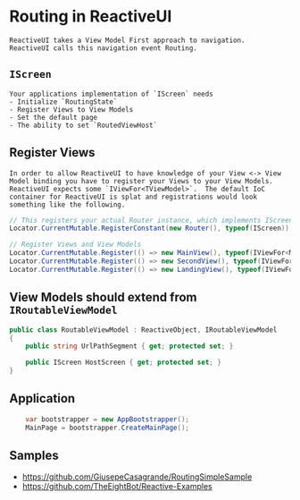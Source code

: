 # Routing in ReactiveUI

    ReactiveUI takes a View Model First approach to navigation.  ReactiveUI calls this navigation event Routing.

## `IScreen`
    Your applications implementation of `IScreen` needs
    - Initialize `RoutingState`
    - Register Views to View Models
    - Set the default page
    - The ability to set `RoutedViewHost`

## Register Views 
    In order to allow ReactiveUI to have knowledge of your View <-> View Model binding you have to register your Views to your View Models.  ReactiveUI expects some `IViewFor<TViewModel>`.  The default IoC container for ReactiveUI is splat and registrations would look something like the following.

``` csharp
// This registers your actual Router instance, which implements IScreen
Locator.CurrentMutable.RegisterConstant(new Router(), typeof(IScreen));

// Register Views and View Models
Locator.CurrentMutable.Register(() => new MainView(), typeof(IViewFor<MainViewModel>));
Locator.CurrentMutable.Register(() => new SecondView(), typeof(IViewFor<SecondViewModel>));
Locator.CurrentMutable.Register(() => new LandingView(), typeof(IViewFor<LandingViewModel>));
```

## View Models should extend from `IRoutableViewModel`
    
```csharp
public class RoutableViewModel : ReactiveObject, IRoutableViewModel 
{
    public string UrlPathSegment { get; protected set; }

    public IScreen HostScreen { get; protected set; }
}
```

## Application

``` csharp
    var bootstrapper = new AppBootstrapper();
    MainPage = bootstrapper.CreateMainPage();
```

## Samples
 - https://github.com/GiusepeCasagrande/RoutingSimpleSample
 - https://github.com/TheEightBot/Reactive-Examples